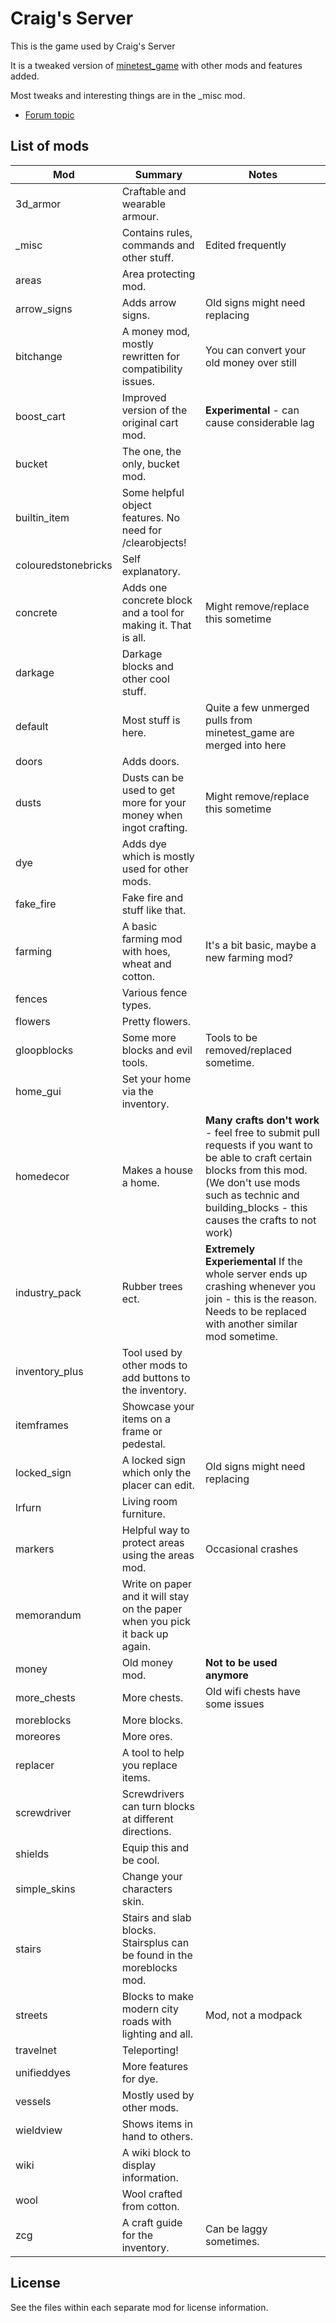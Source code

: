 # Craig's Server
This is the game used by Craig's Server

It is a tweaked version of [minetest_game](https://github.com/minetest/minetest_game) with other mods and features added.

Most tweaks and interesting things are in the _misc mod.

* [Forum topic](https://forum.minetest.net/viewtopic.php?f=10&t=7010)

## List of mods

Mod                 | Summary                                                                                   | Notes
------------------- | ----------------------------------------------------------------------------------------- | ------
3d_armor            | Craftable and wearable armour. |
_misc               | Contains rules, commands and other stuff. | Edited frequently
areas               | Area protecting mod. |
arrow_signs         | Adds arrow signs. | Old signs might need replacing
bitchange           | A money mod, mostly rewritten for compatibility issues. | You can convert your old money over still
boost_cart          | Improved version of the original cart mod. | **Experimental** - can cause considerable lag
bucket              | The one, the only, bucket mod. |
builtin_item        | Some helpful object features. No need for /clearobjects!|
colouredstonebricks | Self explanatory. |
concrete            | Adds one concrete block and a tool for making it. That is all. | Might remove/replace this sometime
darkage             | Darkage blocks and other cool stuff. |
default             | Most stuff is here. | Quite a few unmerged pulls from minetest_game are merged into here
doors               | Adds doors. |
dusts               | Dusts can be used to get more for your money when ingot crafting. | Might remove/replace this sometime
dye                 | Adds dye which is mostly used for other mods. |
fake_fire           | Fake fire and stuff like that. |
farming             | A basic farming mod with hoes, wheat and cotton. | It's a bit basic, maybe a new farming mod?
fences              | Various fence types. |
flowers             | Pretty flowers. |
gloopblocks         | Some more blocks and evil tools. | Tools to be removed/replaced sometime.
home_gui            | Set your home via the inventory. |
homedecor           | Makes a house a home. | **Many crafts don't work** - feel free to submit pull requests if you want to be able to craft certain blocks from this mod. (We don't use mods such as technic and building_blocks - this causes the crafts to not work)
industry_pack       | Rubber trees ect. | **Extremely Experiemental** If the whole server ends up crashing whenever you join - this is the reason. Needs to be replaced with another similar mod sometime.
inventory_plus      | Tool used by other mods to add buttons to the inventory. |
itemframes          | Showcase your items on a frame or pedestal. |
locked_sign         | A locked sign which only the placer can edit. | Old signs might need replacing
lrfurn              | Living room furniture.
markers             | Helpful way to protect areas using the areas mod. | Occasional crashes
memorandum          | Write on paper and it will stay on the paper when you pick it back up again.
money               | Old money mod. | **Not to be used anymore**
more_chests         | More chests. | Old wifi chests have some issues
moreblocks          | More blocks. |
moreores            | More ores. |
replacer            | A tool to help you replace items. |
screwdriver         | Screwdrivers can turn blocks at different directions. |
shields             | Equip this and be cool. |
simple_skins        | Change your characters skin. |
stairs              | Stairs and slab blocks. Stairsplus can be found in the moreblocks mod.
streets             | Blocks to make modern city roads with lighting and all. | Mod, not a modpack
travelnet           | Teleporting! |
unifieddyes         | More features for dye. |
vessels             | Mostly used by other mods. |
wieldview           | Shows items in hand to others. |
wiki                | A wiki block to display information. |
wool                | Wool crafted from cotton. |
zcg                 | A craft guide for the inventory. | Can be laggy sometimes.

## License
See the files within each separate mod for license information.
